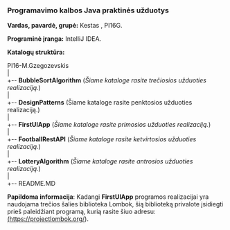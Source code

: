 ### Programavimo kalbos Java praktinės užduotys

**Vardas, pavardė, grupė:** Kestas , PI16G.

**Programinė įranga:** IntelliJ IDEA.

**Katalogų struktūra:** 

PI16-M.Gzegozevskis\
      |\
      +-- <b>BubbleSortAlgorithm</b> (<i>Šiame kataloge rasite trečiosios užduoties realizaciją.</i>)\
  |\
  +-- <b>DesignPatterns</b> (Šiame kataloge rasite penktosios užduoties realizaciją.)\
  |\
  +-- <b>FirstUIApp</b> (<i>Šiame kataloge rasite primosios užduoties realizaciją.</i>)\
  |\
  +-- <b>FootballRestAPI</b> (<i>Šiame kataloge rasite ketvirtosios užduoties realizaciją.</i>)\
  |\
  +-- <b>LotteryAlgorithm</b> (<i>Šiame kataloge rasite antrosios užduoties realizaciją.</i>)\
  |\
  +-- README.MD

**Papildoma informacija**: Kadangi **FirstUIApp** programos realizacijai yra naudojama trečios šalies biblioteka Lombok, šią biblioteką privalote įsidiegti prieš paleidžiant programą, kurią rasite šiuo adresu: <a href="https://projectlombok.org/" target="_blank">(https://projectlombok.org/)</a>.

